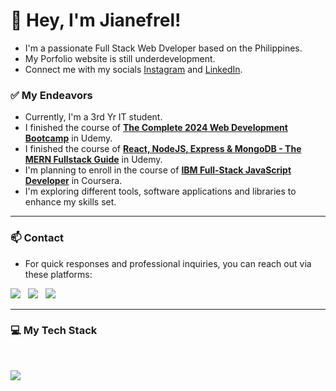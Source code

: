 # 👋 Hey, I'm Jianefrel!

- I'm a passionate Full Stack Web Dveloper based on the Philippines.
- My Porfolio website is still underdevelopment.
- Connect me with my socials [Instagram](https://www.instagram.com/jian.dionaldo/) and [LinkedIn](https://www.linkedin.com/in/jianefrel-dionaldo/).

### ✅ My Endeavors
- Currently, I'm a 3rd Yr IT student.
- I finished the course of [**The Complete 2024 Web Development Bootcamp**](https://www.udemy.com/certificate/UC-5d9f281a-7a29-4c17-913b-f371c34a4ca9/) in Udemy.
- I finished the course of [**React, NodeJS, Express & MongoDB - The MERN Fullstack Guide**](https://www.udemy.com/course/react-nodejs-express-mongodb-the-mern-fullstack-guide/?kw=React%2C+NodeJS%2C+Express+%26+MongoDB+-+The+MERN+Fullstack+Guide&src=sac&couponCode=ST10MT8624) in Udemy.
- I'm planning to enroll in the course of [**IBM Full-Stack JavaScript Developer**](https://www.coursera.org/professional-certificates/ibm-full-stack-javascript-developer) in Coursera.
- I'm exploring different tools, software applications and libraries to enhance my skills set. 
 
--- 

### 📫 Contact

- For quick responses and professional inquiries, you can reach out via these platforms: <br />

<a href="https://www.linkedin.com/in/jianefrel-dionaldo/" target="_blank"><img src="https://img.shields.io/badge/LinkedIn-%230077B5.svg?&style=for-the-badge&logo=linkedin&logoColor=white" /></a> &nbsp;
<a href="https://www.instagram.com/jian.dionaldo/" target="_blank"><img src="https://img.shields.io/badge/Instagram-%23E4405F.svg?&style=for-the-badge&logo=instagram&logoColor=white" /></a> &nbsp;
<a href="mailto:jianefreldionaldo988@gmail.com"><img src="https://img.shields.io/badge/Email-%23050C9C.svg?style=for-the-badge&logo=gmail&logoColor=white"></a>

---

### 💻  My Tech Stack

<br clear="both">

<p align="left">
  <a href="https://skillicons.dev" target="_blank"> <!-- https://skillicons.dev -->
    <img src="https://skillicons.dev/icons?i=javascript,html,css,bootstrap,tailwind,npm,react,redux,express,nodejs,mongodb,mysql,postgres,git,github,postman,docker,vercel,figma,md,vscode&theme=dark" />
  </a>
</p>

<!--

### 🚀  Top Lang

![Top Langs](https://github-readme-stats.vercel.app/api/top-langs/?username=JianefrelDionaldo&layout=compact&theme=light) <br>

### 📊  Github Metrics
  <img src="https://github-readme-stats.vercel.app/api?username=JianefrelDionaldo&theme=tokyonight&show_icons=true&hide_border=true&count_private=true" alt="Err-Stats"/>
  <img src="https://github-readme-streak-stats.herokuapp.com?user=JianefrelDionaldo&theme=tokyonight&hide_border=true" alt="Err-stats"/> <br>

### 👨‍💻  Profile Visits:

![Profile Views](https://komarev.com/ghpvc/?username=jianefreldionaldo&label=Profile%20views&color=0e75b6&style=flat)

-->
